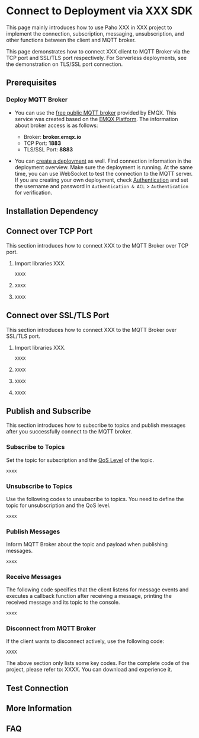 # Connect to Deployment via XXX SDK


This page mainly introduces how to use Paho XXX in XXX project to implement the connection, subscription, messaging, unsubscription, and other functions between the client and MQTT broker. <!--Elaborate the functions according to needs.-->

<!--Do not introduce the language or MQTT. You can introduce, for example, Paho XXX.-->

<!--Other information, such as other frameworks, tools or version limitations-->


This page demonstrates how to connect XXX client to MQTT Broker via the TCP port and SSL/TLS port respectively. For Serverless deployments, see the demonstration on TLS/SSL port connection.

## Prerequisites

<!--Describe the concepts that must be known and environments that must be established.-->

### Deploy MQTT Broker

- You can use the [free public MQTT broker](https://www.emqx.com/en/mqtt/public-mqtt5-broker) provided by EMQX. This service was created based on the [EMQX Platform](https://www.emqx.com/en/cloud). The information about broker access is as follows:

  + Broker: **broker.emqx.io**
  + TCP Port: **1883**
  + TLS/SSL Port: **8883**

- You can [create a deployment](https://docs.emqx.com/en/cloud/latest/create/overview.html) as well. Find connection information in the deployment overview. Make sure the deployment is running. At the same time, you can use WebSocket to test the connection to the MQTT server. If you are creating your own deployment, check [Authentication](https://docs.emqx.com/en/cloud/latest/deployments/auth_overview.html) and set the username and password in `Authentication & ACL` > `Authentication` for verification.

### <!--XXX e.g. Maven-->

<!--This project uses Maven to build....You needs to install Maven...-->

## Installation Dependency

<!--Describe the steps for how to install or import MQTT.js based on different projects and other dependencies if any.-->

## Connect over TCP Port

This section introduces how to connect XXX to the MQTT Broker over TCP port.


1. Import libraries XXX. <!--optional-->

   ```
   XXXX
   ```

2. <!--Describe how to set the username and password-->
   <!--There is no need to set user name and password if you use the public MQTT broker. If you create your own deployment, you need to demonstrate how to set the username and password.-->

   ```
   XXXX
   ```

3. <!--Describe how to connect to the MQTT Broker / write MQTT code XXX-->
   <!--Add other information as needed according to projects.-->

   ```
   XXXX
   ```


## Connect over SSL/TLS Port

This section introduces how to connect XXX to the MQTT Broker over SSL/TLS port.


1. Import libraries XXX. <!--optional-->

   ```
   XXXX
   ```

2. <!--Describe how to set the username and password-->
   <!--There is no need to set user name and password if you use the public MQTT broker. If you create your own deployment, you need to demonstrate how to set the username and password.-->

   ```
   XXXX
   ```

3. <!--Set server-side certificate (optional)-->
   <!--Describe how to upload certificates, or how to set the certificate, for example,
   `client.tls_set(ca_certs='./broker.emqx.io-ca.crt')`-->

   ```
   XXXX
   ```

4. <!--Describe how to connect to the MQTT Broker / write MQTT code XXX-->
   <!--Add other information as needed according to projects.-->

   ```
   XXXX
   ```

## Publish and Subscribe

This section introduces how to subscribe to topics and publish messages after you successfully connect to the MQTT broker.

### Subscribe to Topics

Set the topic for subscription and the [QoS Level](https://www.emqx.com/en/blog/introduction-to-mqtt-qos) of the topic.

<!--Add other information as needed according to projects.-->

```js
xxxx
```

### Unsubscribe to Topics

Use the following codes to unsubscribe to topics. You need to define the topic for unsubscription and the QoS level.

<!--Add other information as needed according to projects.-->

```js
xxxx
```

### Publish Messages

Inform MQTT Broker about the topic and payload when publishing messages.

<!--Add other information as needed according to projects.-->

```js
xxxx
```

### Receive Messages

The following code specifies that the client listens for message events and executes a callback function after receiving a message, printing the received message and its topic to the console.
<!--Add other information as needed according to projects.-->

```js
xxxx
```

### Disconnect from MQTT Broker

If the client wants to disconnect actively, use the following code:

```
XXXX
```

The above section only lists some key codes. For the complete code of the project, please refer to: XXXX. You can download and experience it.

## Test Connection

<!--Describe the testing procedure using testing tools and add screenshots.-->


## More Information

<!--In summary, you have implemented the creation of an MQTT connection in XXX project, and simulated subscribing, sending and receiving messages, unsubscribing, and disconnecting between the client and MQTT broker. You can download the source code of the example [here](), and you can also find more demo examples in other languages on [GitHub](https://github.com/emqx/MQTT-Client-Examples).-->

## FAQ

<!-- For example, How to use self-signed certificates? How to use two-way TLS/SSL authentication?-->
